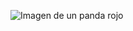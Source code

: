![Imagen de un panda rojo](https://4.bp.blogspot.com/-Mx-FdFW2PtQ/TmOZa-ZkKOI/AAAAAAAAAzY/3CnOMq1WgL4/s1600/red_panda_2.jpg)
